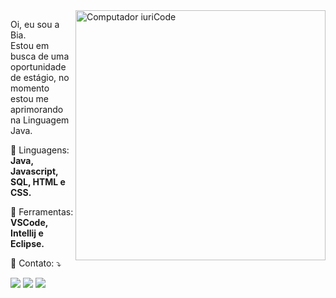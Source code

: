 <img src="https://raw.githubusercontent.com/MicaelliMedeiros/micaellimedeiros/master/image/computer-illustration.png" min-width="400px" max-width="400px" width="400px" align="right" alt="Computador iuriCode">

<p align="left"> 
 Oi, eu sou a Bia.<br>
 Estou em busca de uma oportunidade de estágio, no momento estou me aprimorando na Linguagem Java.
</p>

<p align="left">
  🦄 Linguagens: <strong> Java, Javascript, SQL,  HTML e CSS.</strong>
</p>

<p align="left">
  💼 Ferramentas: <strong>VSCode, Intellij e Eclipse.</strong>
</p>

<p align="left">
  💌 Contato: ⤵️
</p>

<p align="left">
  <a href="#" alt="Outlook">
  <img src="https://img.shields.io/badge/Microsoft_Outlook-0078D4?style=for-the-badge&logo=microsoft-outlook&logoColor=white&link<a href="mailto:Beatrizg00@hotmail.com""></a>

  <a href="#" alt="Linkedin">
  <img src="https://img.shields.io/badge/LinkedIn-0077B5?style=for-the-badge&logo=linkedin&logoColor=white&link=https://www.linkedin.com/in/beatrizsgomes00/" /></a>

  <a href="#" alt="Instagram">
  <img src="https://img.shields.io/badge/Instagram-E4405F?style=for-the-badge&logo=instagram&logoColor=white&link=https://www.instagram.com/beatrizgomesv/"/></a>
</p>  

